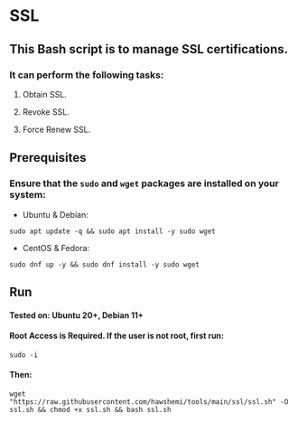 # SSL

## This Bash script is to manage SSL certifications.
### It can perform the following tasks:

1. Obtain SSL.

2. Revoke SSL.

3. Force Renew SSL.


## Prerequisites

### Ensure that the `sudo` and `wget` packages are installed on your system:

- Ubuntu & Debian:
```
sudo apt update -q && sudo apt install -y sudo wget
```
- CentOS & Fedora:
```
sudo dnf up -y && sudo dnf install -y sudo wget
```


## Run
#### **Tested on:** Ubuntu 20+, Debian 11+

#### Root Access is Required. If the user is not root, first run:
```
sudo -i
```
#### Then:
```
wget "https://raw.githubusercontent.com/hawshemi/tools/main/ssl/ssl.sh" -O ssl.sh && chmod +x ssl.sh && bash ssl.sh 
```
